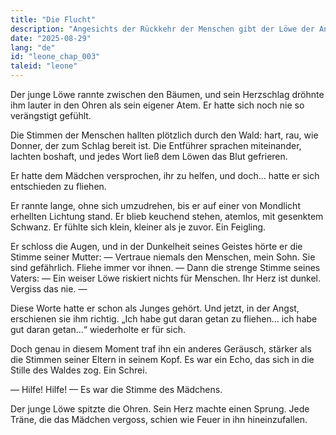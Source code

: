 ```yaml
---
title: "Die Flucht"
description: "Angesichts der Rückkehr der Menschen gibt der Löwe der Angst nach und flieht. Doch im Echo der Schreie des Mädchens erkennt er, dass die Angst nicht stärker sein kann als das gegebene Wort."
date: "2025-08-29"
lang: "de"
id: "leone_chap_003"
taleid: "leone"
---
```


Der junge Löwe rannte zwischen den Bäumen, und sein Herzschlag dröhnte ihm lauter in den Ohren als sein eigener Atem.
Er hatte sich noch nie so verängstigt gefühlt.

Die Stimmen der Menschen hallten plötzlich durch den Wald: hart, rau, wie Donner, der zum Schlag bereit ist.
Die Entführer sprachen miteinander, lachten boshaft, und jedes Wort ließ dem Löwen das Blut gefrieren.

Er hatte dem Mädchen versprochen, ihr zu helfen, und doch... hatte er sich entschieden zu fliehen.

Er rannte lange, ohne sich umzudrehen, bis er auf einer von Mondlicht erhellten Lichtung stand. Er blieb keuchend stehen, atemlos, mit gesenktem Schwanz.
Er fühlte sich klein, kleiner als je zuvor.
Ein Feigling.

Er schloss die Augen, und in der Dunkelheit seines Geistes hörte er die Stimme seiner Mutter:
— Vertraue niemals den Menschen, mein Sohn. Sie sind gefährlich. Fliehe immer vor ihnen. —
Dann die strenge Stimme seines Vaters:
— Ein weiser Löwe riskiert nichts für Menschen. Ihr Herz ist dunkel. Vergiss das nie. —

Diese Worte hatte er schon als Junges gehört. Und jetzt, in der Angst, erschienen sie ihm richtig.
„Ich habe gut daran getan zu fliehen... ich habe gut daran getan...“ wiederholte er für sich.

Doch genau in diesem Moment traf ihn ein anderes Geräusch, stärker als die Stimmen seiner Eltern in seinem Kopf.
Es war ein Echo, das sich in die Stille des Waldes zog.
Ein Schrei.

— Hilfe! Hilfe! —
Es war die Stimme des Mädchens.

Der junge Löwe spitzte die Ohren. Sein Herz machte einen Sprung. Jede Träne, die das Mädchen vergoss, schien wie Feuer in ihn hineinzufallen.
